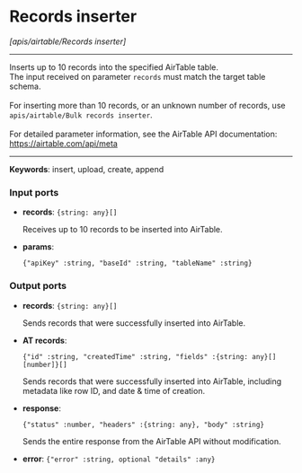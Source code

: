 # Records inserter

_[apis/airtable/Records inserter]_

---

Inserts up to 10 records into the specified AirTable table.<br>
The input received on parameter `records` must match the target table schema.<br>
<br>
For inserting more than 10 records, or an unknown number of records, use `apis/airtable/Bulk records inserter`.<br>
<br>
For detailed parameter information, see the AirTable API documentation:<br>
https://airtable.com/api/meta<br>

---

__Keywords__: insert, upload, create, append

### Input ports

* __records__: ` {string: any}[] `

    Receives up to 10 records to be inserted into AirTable.<br>


* __params__: 
    ```
    {"apiKey" :string, "baseId" :string, "tableName" :string}
    ```

### Output ports

* __records__: ` {string: any}[] `

    Sends records that were successfully inserted into AirTable.<br>


* __AT records__: 
    ```
    {"id" :string, "createdTime" :string, "fields" :{string: any}[][number]}[]
    ```

    Sends records that were successfully inserted into AirTable, including metadata like row ID, and date & time of creation.<br>


* __response__: 
    ```
    {"status" :number, "headers" :{string: any}, "body" :string}
    ```

    Sends the entire response from the AirTable API without modification.<br>


* __error__: ` {"error" :string, optional "details" :any} `

